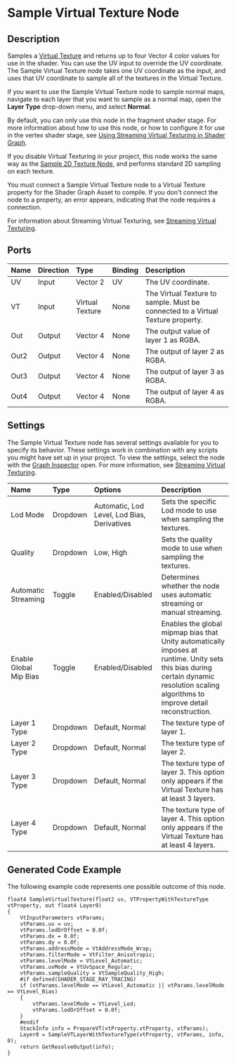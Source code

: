 # Sample Virtual Texture Node

## Description

Samples a [Virtual Texture](Property-Types.md#virtual-texture) and returns up to four Vector 4 color values for use in the shader. You can use the UV input to override the UV coordinate. The Sample Virtual Texture node takes one UV coordinate as the input, and uses that UV coordinate to sample all of the textures in the Virtual Texture.

If you want to use the Sample Virtual Texture node to sample normal maps, navigate to each layer that you want to sample as a normal map, open the **Layer Type** drop-down menu, and select **Normal**.

By default, you can only use this node in the fragment shader stage. For more information about how to use this node, or how to configure it for use in the vertex shader stage, see [Using Streaming Virtual Texturing in Shader Graph](https://docs.unity3d.com/2020.1/Documentation/Manual/svt-use-in-shader-graph.html).

If you disable Virtual Texturing in your project, this node works the same way as the [Sample 2D Texture Node](Sample-Texture-2D-Node.md), and performs standard 2D sampling on each texture.

You must connect a Sample Virtual Texture node to a Virtual Texture property for the Shader Graph Asset to compile. If you don't connect the node to a property, an error appears, indicating that the node requires a connection.

For information about Streaming Virtual Texturing, see [Streaming Virtual Texturing](https://docs.unity3d.com/2020.1/Documentation/Manual/svt-streaming-virtual-texturing.html).

## Ports

| Name        | Direction           | Type  | Binding | Description |
|:------------ |:-------------|:-----|:---|:---|
| UV      | Input | Vector 2    |   UV  | The UV coordinate. |
| VT | Input |  Virtual Texture | None | The Virtual Texture to sample. Must be connected to a Virtual Texture property. |
| Out   | Output    | Vector 4  | None  | The output value of layer 1 as RGBA. |
| Out2  | Output    | Vector 4  | None  | The output of layer 2 as RGBA. |
| Out3  | Output    | Vector 4  | None  | The output of layer 3 as RGBA. |
| Out4  | Output    | Vector 4  | None  | The output of layer 4 as RGBA. |

## Settings

The Sample Virtual Texture node has several settings available for you to specify its behavior. These settings work in combination with any scripts you might have set up in your project. To view the settings, select the node with the [Graph Inspector](Internal-Inspector.md) open. For more information, see [Streaming Virtual Texturing](https://docs.unity3d.com/2020.1/Documentation/Manual/svt-streaming-virtual-texturing.html).

| Name        | Type           | Options  | Description |
|:------------ |:-------------|:-----|:---|
|  Lod Mode   | Dropdown | Automatic, Lod Level, Lod Bias, Derivatives | Sets the specific Lod mode to use when sampling the textures. |
|  Quality   | Dropdown | Low, High | Sets the quality mode to use when sampling the textures.  |
|  Automatic Streaming  | Toggle | Enabled/Disabled | Determines whether the node uses automatic streaming or manual streaming. |
|  Enable Global Mip Bias   | Toggle | Enabled/Disabled |  Enables the global mipmap bias that Unity automatically imposes at runtime. Unity sets this bias during certain dynamic resolution scaling algorithms to improve detail reconstruction. |
| Layer 1 Type | Dropdown | Default, Normal | The texture type of layer 1. |
| Layer 2 Type | Dropdown | Default, Normal | The texture type of layer 2. |
| Layer 3 Type | Dropdown | Default, Normal | The texture type of layer 3. This option only appears if the Virtual Texture has at least 3 layers. |
| Layer 4 Type | Dropdown | Default, Normal | The texture type of layer 4. This option only appears if the Virtual Texture has at least 4 layers. |

## Generated Code Example

The following example code represents one possible outcome of this node.

```
float4 SampleVirtualTexture(float2 uv, VTPropertyWithTextureType vtProperty, out float4 Layer0)
{
    VtInputParameters vtParams;
    vtParams.uv = uv;
    vtParams.lodOrOffset = 0.0f;
    vtParams.dx = 0.0f;
    vtParams.dy = 0.0f;
    vtParams.addressMode = VtAddressMode_Wrap;
    vtParams.filterMode = VtFilter_Anisotropic;
    vtParams.levelMode = VtLevel_Automatic;
    vtParams.uvMode = VtUvSpace_Regular;
    vtParams.sampleQuality = VtSampleQuality_High;
    #if defined(SHADER_STAGE_RAY_TRACING)
    if (vtParams.levelMode == VtLevel_Automatic || vtParams.levelMode == VtLevel_Bias)
    {
        vtParams.levelMode = VtLevel_Lod;
        vtParams.lodOrOffset = 0.0f;
    }
    #endif
    StackInfo info = PrepareVT(vtProperty.vtProperty, vtParams);
    Layer0 = SampleVTLayerWithTextureType(vtProperty, vtParams, info, 0);
    return GetResolveOutput(info);
}
```
